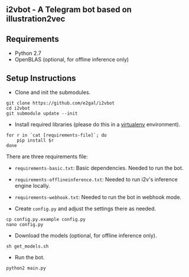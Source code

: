 i2vbot - A Telegram bot based on illustration2vec
-----

## Requirements
- Python 2.7
- OpenBLAS (optional, for offline inference only)

## Setup Instructions
- Clone and init the submodules.
```
git clone https://github.com/e2gal/i2vbot
cd i2vbot
git submodule update --init
```

- Install required libraries (please do this in a
  [virtualenv](https://virtualenv.pypa.io/en/stable/) environment).
```
for r in `cat [requirements-file]`; do
    pip install $r
done
```
  There are three requirements file:
  - `requirements-basic.txt`: Basic dependencies. Needed to run the bot.
  - `requirements-offlineinference.txt`: Needed to run i2v's inference engine locally.
  - `requirements-webhook.txt`: Needed to run the bot in webhook mode.

- Create `config.py` and adjust the settings there as needed.
```
cp config.py.example config.py
nano config.py
```

- Download the models (optional, for offline inference only).
```
sh get_models.sh
```

- Run the bot.
```
python2 main.py
```
